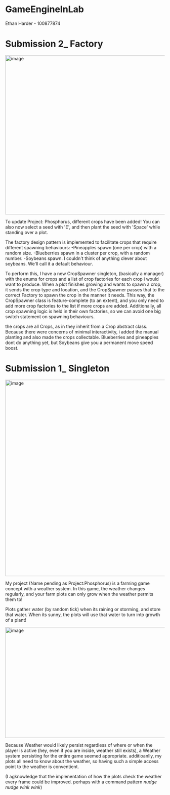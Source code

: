 # GameEngineInLab

Ethan Harder - 100877874


# Submission 2_ Factory
<img width="637" height="503" alt="image" src="https://github.com/user-attachments/assets/c329fc09-0b9c-4fa8-b8a2-b561b3da57db" />

To update Project: Phosphorus, different crops have been added!
You can also now select a seed with 'E', and then plant the seed with 'Space' while standing over a plot.

The factory design pattern is implemented to facilitate crops that require different spawning behaviours: 
-Pineapples spawn (one per crop) with a random size. 
-Blueberries spawn in a cluster per crop, with a random number. 
-Soybeans spawn. I couldn't think of anything clever about soybeans. We'll call it a default behaviour. 

To perform this, I have a new CropSpawner singleton, (basically a manager) with the enums for crops and a list of crop factories for each crop i would want to produce. When a plot finishes growing and wants to spawn a crop, it sends the crop type and location, and the CropSpawner passes that to the correct Factory to spawn the crop in the manner it needs. 
This way, the CropSpawner class is feature-complete (to an extent), and you only need to add more crop factories to the list if more crops are added. Additionally, all crop spawning logic is held in their own factories, so we can avoid one big switch statement on spawning behaviours.

the crops are all Crops, as in they inherit from a Crop abstract class.
Because there were concerns of minimal interactivity, i added the manual planting and also made the crops collectable. Blueberries and pineapples dont do anything yet, but Soybeans give you a permanent move speed boost.








# Submission 1_ Singleton
<img width="692" height="620" alt="image" src="https://github.com/user-attachments/assets/4416bddd-b304-4847-851d-4da17d0d3666" />


My project (Name pending as Project:Phosphorus) is a farming game concept with a weather system.
In this game, the weather changes regularly, and your farm plots can only grow when the weather permits them to!

Plots gather water (by random tick) when its raining or storming, and store that water.
When its sunny, the plots will use that water to turn into growth of a plant!



<img width="570" height="350" alt="image" src="https://github.com/user-attachments/assets/ad2516f8-77c5-4d00-a611-3497662abcdb" />

Because Weather would likely persist regardless of where or when the player is active (hey, even if you are inside, weather still exists), a Weather system persisting for the entire game seemed appropriate. additioanlly, my plots all need to know about the weather, so having such a simple access point to the weather is conventient.

(I agknowledge that the implenentation of how the plots check the weather every frame could be improved. perhaps with a command pattern *nudge nudge wink wink*)

